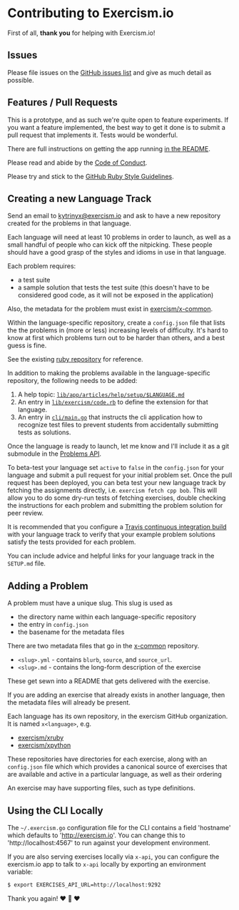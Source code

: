 # Contributing to Exercism.io

First of all, **thank you** for helping with Exercism.io!

## Issues

Please file issues on the [GitHub issues
list](https://github.com/exercism/exercism.io/issues) and give as much detail
as possible.

## Features / Pull Requests

This is a prototype, and as such we're quite open to feature experiments. If
you want a feature implemented, the best way to get it done is to submit a
pull request that implements it. Tests would be wonderful.

There are full instructions on getting the app running [in the
README](https://github.com/exercism/exercism.io/blob/master/README.md).

Please read and abide by the [Code of
  Conduct](https://github.com/exercism/exercism.io/blob/master/CODE_OF_CONDUCT.md).

Please try and stick to the [GitHub Ruby Style
Guidelines](https://github.com/styleguide/ruby).

## Creating a new Language Track

Send an email to [kytrinyx@exercism.io](mailto:kytrinyx@exercism.io) and
ask to have a new repository created for the problems in that language.

Each language will need at least 10 problems in order to launch, as well as a
small handful of people who can kick off the nitpicking. These people should
have a good grasp of the styles and idioms in use in that language.

Each problem requires:

- a test suite
- a sample solution that tests the test suite (this doesn't have to be
  considered good code, as it will not be exposed in the application)

Also, the metadata for the problem must exist in
[exercism/x-common](https://github.com/exercism/x-common).

Within the language-specific repository, create a `config.json` file that
lists the the problems in (more or less) increasing levels of difficulty.
It's hard to know at first which problems turn out to be harder than
others, and a best guess is fine.

See the existing [ruby repository](https://github.com/exercism/xruby) for reference.

In addition to making the problems available in the language-specific
repository, the following needs to be added:

1. A help topic: [`lib/app/articles/help/setup/$LANGUAGE.md`](https://github.com/exercism/exercism.io/blob/master/lib/redesign/articles/help/setup/)
2. An entry in [`lib/exercism/code.rb`](https://github.com/exercism/exercism.io/blob/master/lib/exercism/code.rb) to define the extension for that language.
3. An entry in [`cli/main.go`](https://github.com/exercism/cli/blob/master/main.go)
   that instructs the cli application how to recognize test files to prevent
   students from accidentally submitting tests as solutions.

Once the language is ready to launch, let me know and I'll include it as a git
submodule in the [Problems API](https://github.com/exercism/x-api).

To beta-test your language set `active` to `false` in the `config.json`
for your language and submit a pull request for your initial problem set.
Once the pull request has been deployed, you can beta test your new language
track by fetching the assignments directly, i.e. `exercism fetch cpp bob`.
This will allow you to do some dry-run tests of fetching exercises,
double checking the instructions for each problem and submitting the
problem solution for peer review.

It is recommended that you configure a [Travis continuous integration build](http://travis-ci.org)
with your language track to verify that your example problem solutions
satisfy the tests provided for each problem.

You can include advice and helpful links for your language track in the
`SETUP.md` file.

## Adding a Problem

A problem must have a unique slug. This slug is used as

* the directory name within each language-specific repository
* the entry in `config.json`
* the basename for the metadata files

There are two metadata files that go in the
[x-common](https://github.com/exercism/x-common) repository.

* `<slug>.yml` - contains `blurb`, `source`, and `source_url`.
* `<slug>.md` - contains the long-form description of the exercise

These get sewn into a README that gets delivered with the exercise.

If you are adding an exercise that already exists in another language, then
the metadata files will already be present.

Each language has its own repository, in the exercism GitHub organization. It
is named `x<language>`, e.g.

* [exercism/xruby](https://github.com/exercism/xruby)
* [exercism/xpython](https://github.com/exercism/xpython)

These repositories have directories for each exercise, along with an
`config.json` file which which provides a canonical source of exercises that
are available and active in a particular language, as well as their ordering

An exercise may have supporting files, such as type definitions.

## Using the CLI Locally

The `~/.exercism.go` configuration file for the CLI contains a field
'hostname' which defaults to 'http://exercism.io'. You can change this to
'http://localhost:4567' to run against your development environment.

If you are also serving exercises locally via `x-api`, you can configure the
exercism.io app to talk to `x-api` locally by exporting an environment
variable:

```bash
$ export EXERCISES_API_URL=http://localhost:9292
```

Thank you again!
:heart: :sparkling_heart: :heart:
